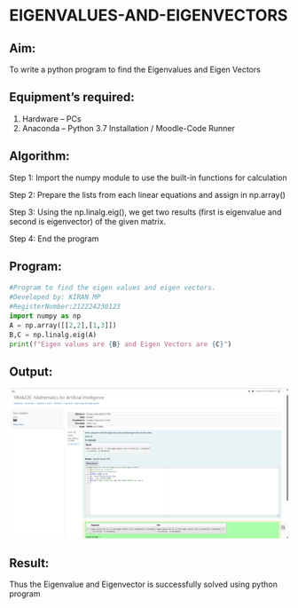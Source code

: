 # EIGENVALUES-AND-EIGENVECTORS
## Aim:
To write a python program to find the Eigenvalues and Eigen Vectors
## Equipment’s required:
1. 	Hardware – PCs
2. 	Anaconda – Python 3.7 Installation / Moodle-Code Runner
## Algorithm:
Step 1:
Import the numpy module to use the built-in functions for calculation

Step 2:
Prepare the lists from each linear equations and assign in np.array()

Step 3:
Using the np.linalg.eig(), we get two results (first is eigenvalue and second is eigenvector) of the given matrix.

Step 4:
End the program

## Program:
```python
#Program to find the eigen values and eigen vectors.
#Developed by: KIRAN MP
#RegisterNumber:212224230123
import numpy as np
A = np.array([[2,2],[1,3]])
B,C = np.linalg.eig(A)
print(f"Eigen values are {B} and Eigen Vectors are {C}")
```

## Output:
![eigen](Screenshot%202025-05-07%20194634.png)
## Result:
Thus the Eigenvalue and Eigenvector is successfully solved using python program
